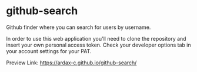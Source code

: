 # github-search

Github finder where you can search for users by username.

In order to use this web application you'll need to clone the repository
and insert your own personal access token. Check your developer options
tab in your account settings for your PAT.

Preview Link: https://ardax-c.github.io/github-search/
